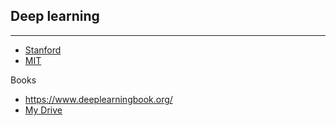 ## Deep learning

---
* [Stanford](https://www.youtube.com/watch?v=vT1JzLTH4G4&list=PL3FW7Lu3i5JvHM8ljYj-zLfQRF3EO8sYv&index=1&ab_channel=StanfordUniversitySchoolofEngineering)
* [MIT](http://introtodeeplearning.com/)


Books

* https://www.deeplearningbook.org/
* [My Drive](https://drive.google.com/drive/folders/1Zq-fOJc5DxM2JDh791Ks_AjKnChRihUm?usp=sharing)

